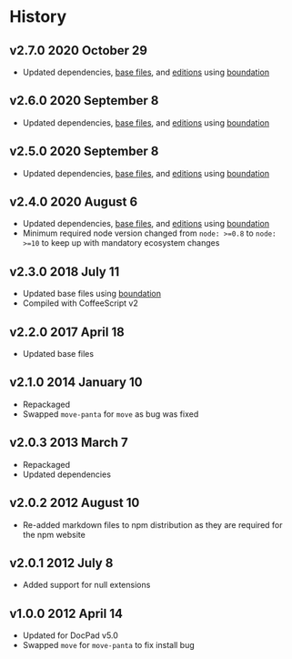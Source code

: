 # History

## v2.7.0 2020 October 29

-   Updated dependencies, [base files](https://github.com/bevry/base), and [editions](https://editions.bevry.me) using [boundation](https://github.com/bevry/boundation)

## v2.6.0 2020 September 8

-   Updated dependencies, [base files](https://github.com/bevry/base), and [editions](https://editions.bevry.me) using [boundation](https://github.com/bevry/boundation)

## v2.5.0 2020 September 8

-   Updated dependencies, [base files](https://github.com/bevry/base), and [editions](https://editions.bevry.me) using [boundation](https://github.com/bevry/boundation)

## v2.4.0 2020 August 6

-   Updated dependencies, [base files](https://github.com/bevry/base), and [editions](https://editions.bevry.me) using [boundation](https://github.com/bevry/boundation)
-   Minimum required node version changed from `node: >=0.8` to `node: >=10` to keep up with mandatory ecosystem changes

## v2.3.0 2018 July 11

-   Updated base files using [boundation](https://github.com/bevry/boundation)
-   Compiled with CoffeeScript v2

## v2.2.0 2017 April 18

-   Updated base files

## v2.1.0 2014 January 10

-   Repackaged
-   Swapped `move-panta` for `move` as bug was fixed

## v2.0.3 2013 March 7

-   Repackaged
-   Updated dependencies

## v2.0.2 2012 August 10

-   Re-added markdown files to npm distribution as they are required for the npm website

## v2.0.1 2012 July 8

-   Added support for null extensions

## v1.0.0 2012 April 14

-   Updated for DocPad v5.0
-   Swapped `move` for `move-panta` to fix install bug
